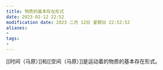 ```yaml
---
title: 物质的基本存在形式
date: 2023-02-12 22:52
modification date: 2023 二月 12日 星期日 22:52:52
aliases: 
- 
tags: 
- 
---
```


[[时间（马原）]]和[[空间（马原）]]是运动着的物质的基本存在形式。
